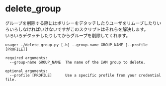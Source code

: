 # delete_group
グループを削除する際にはポリシーをデタッチしたりユーザをリムーブしたりいろいろしなければいけないですがこのスクリプトはそれらを解決します。  
いろいろデタッチしたりしてからグループを削除してくれます。


```
usage: ./delete_group.py [-h] --group-name GROUP_NAME [--profile [PROFILE]]

required arguments:
  --group-name GROUP_NAME  The name of the IAM group to delete.

optional arguments:
  --profile [PROFILE]      Use a specific profile from your credential file.
```
